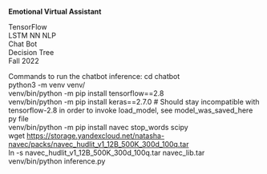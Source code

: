 <b>Emotional Virtual Assistant</b>

TensorFlow<br/>
LSTM NN NLP<br/>
Chat Bot<br/>
Decision Tree<br/>
Fall 2022<br/>

Commands to run the chatbot inference:
cd chatbot<br/>
python3 -m venv venv/<br/>
venv/bin/python -m pip install tensorflow==2.8<br/>
venv/bin/python -m pip install keras==2.7.0  # Should stay incompatible with tensorflow-2.8 in order to invoke load_model, see model_was_saved_here py file<br/>
venv/bin/python -m pip install navec stop_words scipy<br/>
wget https://storage.yandexcloud.net/natasha-navec/packs/navec_hudlit_v1_12B_500K_300d_100q.tar<br/>
ln -s navec_hudlit_v1_12B_500K_300d_100q.tar navec_lib.tar<br/>
venv/bin/python inference.py
